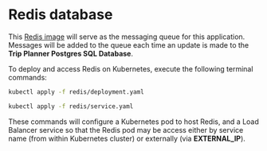 # Redis database

This [Redis image](https://hub.docker.com/_/redis) will serve as the messaging queue for this application. Messages will be added to the queue each time an update is made to the **Trip Planner Postgres SQL Database**.

To deploy and access Redis on Kubernetes, execute the following terminal commands:

```bash
kubectl apply -f redis/deployment.yaml

kubectl apply -f redis/service.yaml
```

These commands will configure a Kubernetes pod to host Redis, and a Load Balancer service so that the Redis pod may be access either by service name (from within Kubernetes cluster) or externally (via **EXTERNAL_IP**).